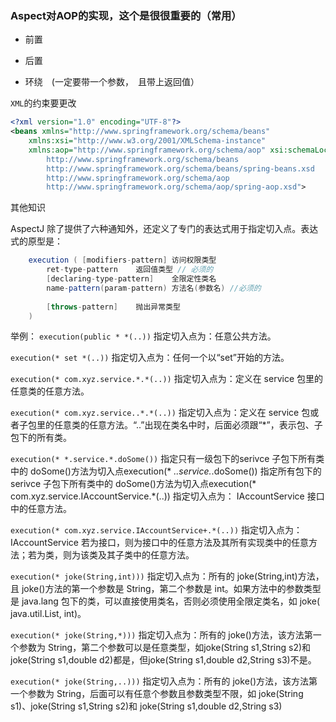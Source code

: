 


### Aspect对AOP的实现，这个是很很重要的（常用）


* 前置

* 后置

* 环绕　(一定要带一个参数，　且带上返回值）



`XML`的约束要更改
```xml
<?xml version="1.0" encoding="UTF-8"?>
<beans xmlns="http://www.springframework.org/schema/beans"
    xmlns:xsi="http://www.w3.org/2001/XMLSchema-instance"
    xmlns:aop="http://www.springframework.org/schema/aop" xsi:schemaLocation="
        http://www.springframework.org/schema/beans 
        http://www.springframework.org/schema/beans/spring-beans.xsd
        http://www.springframework.org/schema/aop 
        http://www.springframework.org/schema/aop/spring-aop.xsd">

```


其他知识



AspectJ 除了提供了六种通知外，还定义了专门的表达式用于指定切入点。表达式的原型是：
```java
    execution ( [modifiers-pattern]	访问权限类型
        ret-type-pattern	返回值类型 // 必须的
        [declaring-type-pattern]	全限定性类名
        name-pattern(param-pattern) 方法名(参数名) //必须的
        
        [throws-pattern]	抛出异常类型 
    )
```

举例：
`execution(public * *(..))`
指定切入点为：任意公共方法。

`execution(* set *(..))`
指定切入点为：任何一个以“set”开始的方法。

`execution(* com.xyz.service.*.*(..))`
指定切入点为：定义在 service 包里的任意类的任意方法。

`execution(* com.xyz.service..*.*(..))`
指定切入点为：定义在 service 包或者子包里的任意类的任意方法。“..”出现在类名中时，后面必须跟“*”，表示包、子包下的所有类。

`execution(* *.service.*.doSome())`
指定只有一级包下的serivce 子包下所有类中的 doSome()方法为切入点execution(* *..service.*.doSome())
指定所有包下的serivce 子包下所有类中的 doSome()方法为切入点execution(* com.xyz.service.IAccountService.*(..))
指定切入点为： IAccountService 接口中的任意方法。

`execution(* com.xyz.service.IAccountService+.*(..))`
指定切入点为： IAccountService 若为接口，则为接口中的任意方法及其所有实现类中的任意方法；若为类，则为该类及其子类中的任意方法。

`execution(* joke(String,int)))`
指定切入点为：所有的 joke(String,int)方法，且 joke()方法的第一个参数是 String，第二个参数是 int。如果方法中的参数类型是 java.lang 包下的类，可以直接使用类名，否则必须使用全限定类名，如 joke( java.util.List, int)。

`execution(* joke(String,*)))`
指定切入点为：所有的 joke()方法，该方法第一个参数为 String，第二个参数可以是任意类型，如joke(String s1,String s2)和joke(String s1,double d2)都是，但joke(String s1,double d2,String s3)不是。

`execution(* joke(String,..)))`
指定切入点为：所有的 joke()方法，该方法第 一个参数为 String，后面可以有任意个参数且参数类型不限，如 joke(String s1)、joke(String s1,String s2)和 joke(String s1,double d2,String s3)
